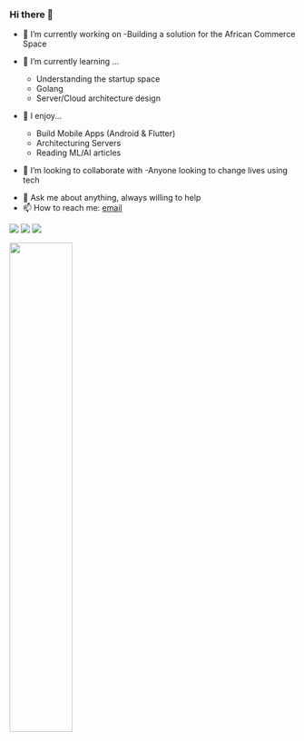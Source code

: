 ### Hi there 👋

<!-- 
**justbriang/justbriang** is a ✨ _special_ ✨ repository because its `README.md` (this file) appears on your GitHub profile. -->
<!-- Here are some ideas to get you started: -->

 - 🔭 I’m currently working on 
      -Building a solution for the African Commerce Space

- 🌱 I’m currently learning ...
    -  Understanding the startup space
    -  Golang 
    -  Server/Cloud architecture design
    
- 🙂 I enjoy...
    - Build Mobile Apps (Android & Flutter) 
    - Architecturing Servers
    - Reading ML/AI articles
   
- 👯 I’m looking to collaborate with
        -Anyone looking to change lives using tech
        
<!-- - 🤔 I’m looking for help with ... -->
- 💬 Ask me about anything, always willing to help
- 📫 How to reach me: <a href="mailto: gichuxb@gmail.com">email</a>

![](https://github-profile-summary-cards.vercel.app/api/cards/profile-details?username=justbriang&theme=github)
![](https://github-profile-summary-cards.vercel.app/api/cards/repos-per-language?username=justbriang&theme=github)
![](https://github-profile-summary-cards.vercel.app/api/cards/most-commit-language?username=justbriang&theme=github)
<!-- - ![](https://github-profile-summary-cards.vercel.app/api/cards/stats?username=justbriang&theme=github)-->
<!--[](https://github-profile-summary-cards.vercel.app/api/cards/productive-time?username=justbriang&theme=github) -->

<div class="wrapper">
​<img align="left" width="47%" src="http://github-readme-streak-stats.herokuapp.com?user=justbriang&theme=radical&date_format=M%20j%5B%2C%20Y%5D">
</div>
